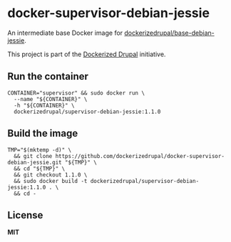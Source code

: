 # docker-supervisor-debian-jessie

An intermediate base Docker image for [dockerizedrupal/base-debian-jessie](https://github.com/dockerizedrupal/docker-base-debian-jessie).

This project is part of the [Dockerized Drupal](https://dockerizedrupal.com/) initiative.

## Run the container

    CONTAINER="supervisor" && sudo docker run \
      --name "${CONTAINER}" \
      -h "${CONTAINER}" \
      dockerizedrupal/supervisor-debian-jessie:1.1.0

## Build the image

    TMP="$(mktemp -d)" \
      && git clone https://github.com/dockerizedrupal/docker-supervisor-debian-jessie.git "${TMP}" \
      && cd "${TMP}" \
      && git checkout 1.1.0 \
      && sudo docker build -t dockerizedrupal/supervisor-debian-jessie:1.1.0 . \
      && cd -

## License

**MIT**
